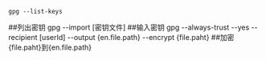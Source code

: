 	gpg --list-keys
##列出密钥
	gpg --import [密钥文件]
##输入密钥
	gpg --always-trust --yes --recipient [userId] --output {en.file.path}  --encrypt {file.paht}
##加密{file.paht}到{en.file.path}
